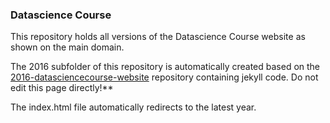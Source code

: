 
### Datascience Course

This repository holds all versions of the Datascience Course website as shown on the main domain.

The 2016 subfolder of this repository is automatically created based on the [2016-datasciencecourse-website](https://github.com/datasciencecourse/2016-datasciencecourse-website) repository containing jekyll code. Do not edit this page directly!**

The index.html file automatically redirects to the latest year.
